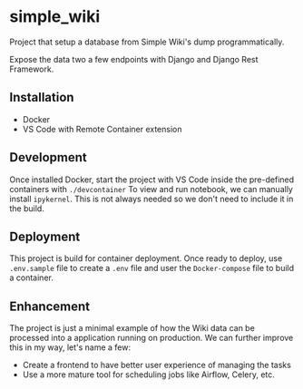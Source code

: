 # simple_wiki

Project that setup a database from Simple Wiki's dump programmatically.

Expose the data two a few endpoints with Django and Django Rest Framework.

## Installation
- Docker
- VS Code with Remote Container extension

## Development
Once installed Docker, start the project with VS Code inside the pre-defined containers with `./devcontainer`
To view and run notebook, we can manually install `ipykernel`. This is not always needed so we don't need to include it in the build.

## Deployment
This project is build for container deployment.
Once ready to deploy, use `.env.sample` file to create a `.env` file and user the `Docker-compose` file to build a container.

## Enhancement

The project is just a minimal example of how the Wiki data can be processed into a application running on production. We can further improve this in my way, let's name a few:

- Create a frontend to have better user experience of managing the tasks
- Use a more mature tool for scheduling jobs like Airflow, Celery, etc.
